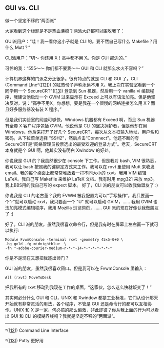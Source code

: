 ## GUI vs. CLI

做一个坚定不移的“两面派”

大家看到这个标题是不是热血沸腾？两派大虾都可以围攻我了：

GUI派用户：“哇！我一看你这小子就是 CLI 的。要不然自己写什么
Makefile？用什么 Mutt？”

CLI派用户：“切～ 你还用 X！高手都不用 X。你是 GUI 那边的。”

可怜的我：“555～～ 你们都不要我～～ GUI 和 CLI 就那么水火不容吗？”

计算机界这样的门派之分还很多。很有特点的就是 CLI 和 GUI 了。CLI (Command
LIne^(\[[12](#ftn.id3053662)\])) 的狂热份子声称永远不用
X。我上次在实验室看到一个同学用一个 SecureCRT^(\[[13](#ftn.id3053670)\])
登录到 Sun 机器，然后用一个 vanilla vi 编辑程序，我建议他启动一个 GVIM
过来显示在 Exceed
上可以有语法加亮。但是他坚决反对，说：“高手不用X。你想想，要是我在一个很慢的网络连接怎么用
X？而且好多服务器没有装 X 程序。”

但是我们实验室的网速可够快，Windows 机器都有 Exceed 啊，而且 Sun
机器有全套 X 客户程序包括 GVIM。他说他是 CLI 的坚决拥护者，但是他却在用
Windows，他后来打开了好几个
SecureCRT，每次从文本框输入地址，用户名和密码，从下拉菜单选择
"SSH2"，然后点击“Connnect”。他还不断的夸SecureCRT是“网络管理员投票选出的最受欢迎的登录方式”。老天，SecureCRT
本身就是个 GUI 啊，他其实没有明白 Xwindow 的好处。

你说我是 GUI 的？我虽然很少在 console 下工作。但是我对 bash, VIM
很熟悉，我可以让 bash 按照我的键绑定方式来工作。我可以在 rxvt 里使用
Mutt 来收发 email。我的每个桌面上都常常堆放着一打不同大小的 rxvt。我用
VIM 编辑 LaTeX。我自己写 Makefile 来维护 LaTeX 文档。我有时用 mpg321
来放 mp3。我上BBS用的我自己写的 expect 脚本。 好了，CLI
派的朋友可以收我做盟友了 :)

你说我是 CLI 的老古董？我的 FVWM
被我配置为可以“手写操作”，我只要画一个"r"就可以启动 rxvt，我只要画一个
"U" 就可以启动 GVIM，…… 我用 GVIM 语法加亮模式编辑程序，我用 Mozilla
浏览网页，…… GUI 派的现在好像认我做朋友了 :)

好了。CLI
派的朋友，虽然我很喜欢命令行，但是我有时在屏幕上左右画一下就可以执行:

```shell
Module FvwmConsole -terminal rxvt -geometry 45x5-0+0 \
-bg gold -fg midnightblue  \
-fn "-adobe-courier-medium-r-*-*-14-*-*-*-*-*-*-*  
```

你是不是现在又想把我逐出师门？

GUI 派的朋友，虽然我很喜欢窗口。但是我可以在 FvwmConsole 里输入：

```shell
All (rxvt) MoveToDesk  
```

把我所有的 rxvt 移动到我现在工作的桌面。“这家伙，怎么这么快就叛变了！”

其实何必分什么 GUI 和 CLI，UNIX 和 Xwindow
都是工业标准，它们从设计那天开始就有非常灵活的用法，各个程序，不管是 GUI
还是命令行的都可以互相协作。UNIX 和 X
是一家，何必搞的那么偏激，非此即彼？你从我上面的行为可以看出 GUI 和 CLI
的模糊界线吗？我就是坚定不移的“两面派”。

---

^(\[[12](#id3053662)\]) Command Line Interface

^(\[[13](#id3053670)\]) Putty 更好用
